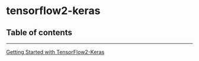 # tensorflow2-keras

## Table of contents

---

[Getting Started with TensorFlow2-Keras](https://colab.research.google.com/github/farrokhkarimi/tensorflow/blob/master/000_Getting_Started_with_TensorFlow2-Keras.ipynb)

